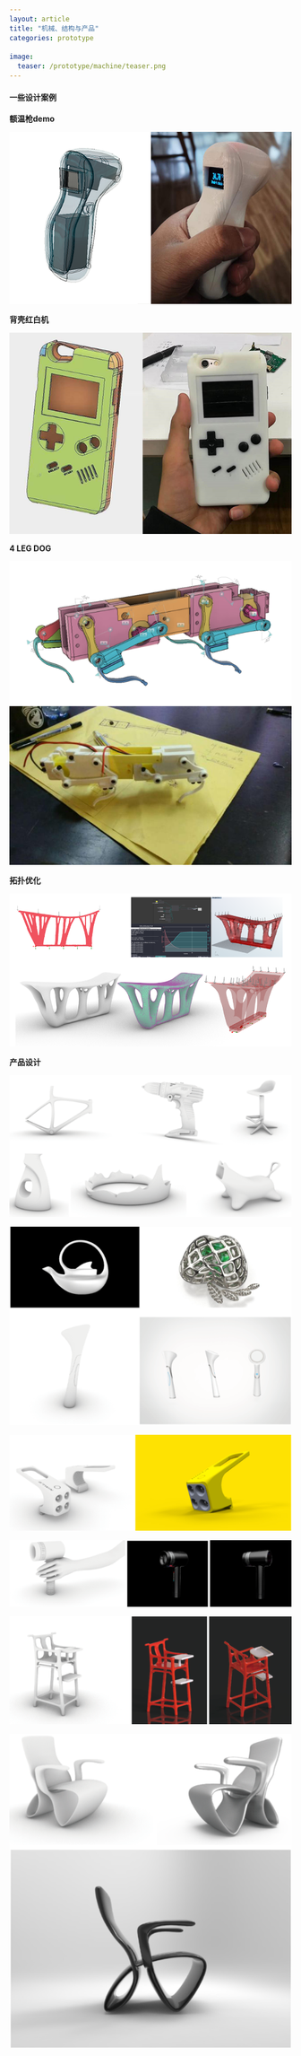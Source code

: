 ```yaml
---
layout: article
title: "机械、结构与产品"
categories: prototype

image:
  teaser: /prototype/machine/teaser.png
---
```

#### 一些设计案例


**额温枪demo**


![](/images/prototype/machine/gun.png)


**背壳红白机**


![](/images/prototype/machine/phone.png)



**4 LEG DOG**


![](/images/prototype/machine/dog0.png)
![](/images/prototype/machine/dog.jpg)





**拓扑优化**


![](/images/prototype/machine/top.png)


**产品设计**


![](/images/prototype/machine/640x_1.png)


![](/images/prototype/machine/640x_2.png)


![](/images/prototype/machine/640x_3.png)


![](/images/prototype/machine/640x_4.png)


![](/images/prototype/machine/640x_5.png)


![](/images/prototype/machine/640x_6.png)
